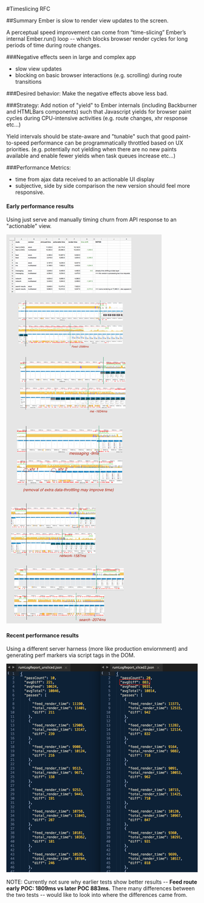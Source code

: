 #Timeslicing RFC

##Summary
Ember is slow to render view updates to the screen.

A perceptual speed improvement can come from “time-slicing” Ember’s internal Ember.run() loop -- which blocks browser render cycles for long periods of time during route changes.

###Negative effects seen in large and complex app
- slow view updates
- blocking on basic browser interactions (e.g. scrolling) during route transitions

###Desired behavior:
Make the negative effects above less bad.

###Strategy:
Add notion of "yield" to Ember internals (including Backburner and HTMLBars components) such that Javascript yields for browser paint cycles during CPU-intensive activities (e.g. route changes, xhr response etc...)

Yield intervals should be state-aware and "tunable" such that good paint-to-speed performance can be programmatically throttled based on UX priorities. (e.g. potentially not yielding when there are no new paints available and enable fewer yields when task queues increase etc...)

###Performance Metrics:
- time from ajax data received to an actionable UI display
- subjective, side by side comparison the new version should feel more responsive.


#### Early performance results
Using just serve and manually timing churn from API response to an "actionable" view.

![./earlyPOC.png](./earlyPOC.png)


#### Recent performance results
Using a different server harness (more like production enviornment) and generating perf markers via script tags in the DOM.

![./rumTests.png](./rumTests.png)

NOTE: Currently not sure why earlier tests show better results -- **Feed route early POC: 1809ms vs later POC 883ms.**
There many differences between the two tests -- would like to look into where the differences came from.

